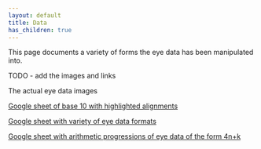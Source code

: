 ```yaml
---
layout: default
title: Data
has_children: true
---
```


This page documents a variety of forms the eye data has been manipulated into.

TODO - add the images and links

The actual eye data images

[Google sheet of base 10 with highlighted alignments](https://docs.google.com/spreadsheets/d/12wtakwtYHG-KhdswJDTdfBZDxq_2lI-bzqY3T2jjuFo/edit#gid=202652133)

[Google sheet with variety of eye data formats](https://docs.google.com/spreadsheets/d/195Rtc8kj4b74LtIyakqGP-iHhm36vyT5i8w7H5JjOV8/edit#gid=202652133)

[Google sheet with arithmetic progressions of eye data of the form 4n+k](https://docs.google.com/spreadsheets/d/10YpLssVCkzY2C3PYNIlSAikuxWJ1rTp_0VUC1mkDS2A/edit?usp=sharing)